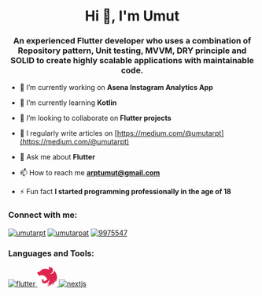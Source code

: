 <h1 align="center">Hi 👋, I'm Umut</h1>
<h3 align="center">An experienced Flutter developer who uses a combination of Repository pattern, Unit testing, MVVM, DRY principle and SOLID to create highly scalable applications with maintainable code.</h3>

- 🔭 I’m currently working on **Asena Instagram Analytics App**

- 🌱 I’m currently learning **Kotlin**

- 👯 I’m looking to collaborate on **Flutter projects**

- 📝 I regularly write articles on [https://medium.com/@umutarpt](https://medium.com/@umutarpt)

- 💬 Ask me about **Flutter**

- 📫 How to reach me **arptumut@gmail.com**

- ⚡ Fun fact **I started programming professionally in the age of 18**

<h3 align="left">Connect with me:</h3>
<p align="left">
<a href="https://twitter.com/umutarpt" target="blank"><img align="center" src="https://raw.githubusercontent.com/rahuldkjain/github-profile-readme-generator/master/src/images/icons/Social/twitter.svg" alt="umutarpt" height="30" width="40" /></a>
<a href="https://linkedin.com/in/umutarpat" target="blank"><img align="center" src="https://raw.githubusercontent.com/rahuldkjain/github-profile-readme-generator/master/src/images/icons/Social/linked-in-alt.svg" alt="umutarpat" height="30" width="40" /></a>
<a href="https://stackoverflow.com/users/9975547" target="blank"><img align="center" src="https://raw.githubusercontent.com/rahuldkjain/github-profile-readme-generator/master/src/images/icons/Social/stack-overflow.svg" alt="9975547" height="30" width="40" /></a>
</p>

<h3 align="left">Languages and Tools:</h3>
<p align="left"> <a href="https://flutter.dev" target="_blank" rel="noreferrer"> <img src="https://www.vectorlogo.zone/logos/flutterio/flutterio-icon.svg" alt="flutter" width="40" height="40"/> </a> <a href="https://nestjs.com/" target="_blank" rel="noreferrer"> <img src="https://raw.githubusercontent.com/devicons/devicon/master/icons/nestjs/nestjs-plain.svg" alt="nestjs" width="40" height="40"/> </a> <a href="https://nextjs.org/" target="_blank" rel="noreferrer"> <img src="https://cdn.worldvectorlogo.com/logos/nextjs-2.svg" alt="nextjs" width="40" height="40"/> </a> </p>
